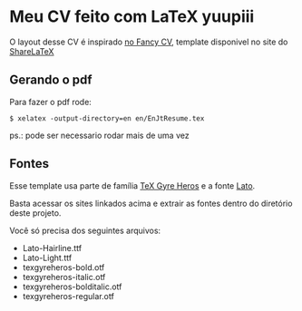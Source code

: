 # Meu CV feito com LaTeX yuupiii

O layout desse CV é inspirado [no Fancy CV](), template disponivel no site do [ShareLaTeX]()

## Gerando o pdf

Para fazer o pdf rode:
```console
$ xelatex -output-directory=en en/EnJtResume.tex
```
ps.: pode ser necessario rodar mais de uma vez

## Fontes

Esse template usa parte de família [TeX Gyre Heros](https://www.fontsquirrel.com/fonts/TeX-Gyre-Heros) e a fonte [Lato](https://fonts.google.com/specimen/Lato?selection.family=Lato).

Basta acessar os sites linkados acima e extrair as fontes dentro do diretório deste projeto.

Você só precisa dos seguintes arquivos:

- Lato-Hairline.ttf
- Lato-Light.ttf
- texgyreheros-bold.otf
- texgyreheros-italic.otf
- texgyreheros-bolditalic.otf
- texgyreheros-regular.otf
